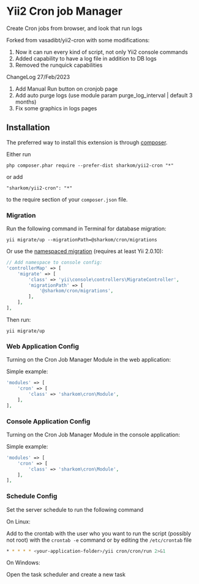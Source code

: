 Yii2 Cron job Manager
=====================
Create Cron jobs from browser, and look that run logs

Forked from vasadibt/yii2-cron with some modifications:

1. Now it can run every kind of script, not only Yii2 console commands
2. Added capability to have a log file in addition to DB logs
3. Removed the runquick capabilities


ChangeLog 27/Feb/2023
1. Add Manual Run button on cronjob page
2. Add auto purge logs (use module param purge_log_interval | default 3 months)
3. Fix some graphics in logs pages


Installation
------------

The preferred way to install this extension is through [composer](http://getcomposer.org/download/).

Either run

```
php composer.phar require --prefer-dist sharkom/yii2-cron "*"
```

or add

```
"sharkom/yii2-cron": "*"
```

to the require section of your `composer.json` file.


### Migration

Run the following command in Terminal for database migration:

```
yii migrate/up --migrationPath=@sharkom/cron/migrations
```

Or use the [namespaced migration](http://www.yiiframework.com/doc-2.0/guide-db-migrations.html#namespaced-migrations) (requires at least Yii 2.0.10):

```php
// Add namespace to console config:
'controllerMap' => [
    'migrate' => [
        'class' => 'yii\console\controllers\MigrateController',
        'migrationPath' => [
            '@sharkom/cron/migrations',
        ],
    ],
],
```

Then run:
```
yii migrate/up
```

### Web Application Config

Turning on the Cron Job Manager Module in the web application:

Simple example:

```php
'modules' => [
    'cron' => [
        'class' => 'sharkom\cron\Module',
    ],
],
```

### Console Application Config

Turning on the Cron Job Manager Module in the console application:

Simple example:

```php
'modules' => [
    'cron' => [
        'class' => 'sharkom\cron\Module',
    ],
],
```

### Schedule Config

Set the server schedule to run the following command

On Linux:

Add to the crontab with the user who you want to run the script (possibly not root) with the `crontab -e` command or by editing the `/etc/crontab` file

```bash
* * * * * <your-application-folder>/yii cron/cron/run 2>&1
```

On Windows:

Open the task scheduler and create a new task